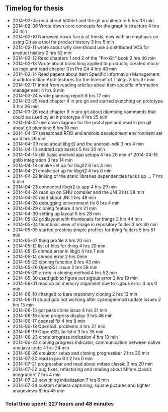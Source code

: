 ## Timelog for thesis
* 2014-02-05 read about bitthief and the git architecture 5 hrs 33 min
* 2014-02-06 Wrote down core concepts for the graph's structure 4 hrs 20 min
* 2014-02-10 Narrowed down focus of thesis, now with an emphasis on using Git as a tool for product history 3 hrs 5 min
* 2014-02-11 wrote about why one should use a distributed VCS for product history 2 hrs 52 min
* 2014-02-12 Read chapters 1 and 2 of the "Pro Git" book 2 hrs 46 min
* 2014-02-13 Wrote about branching applied to products, created mock-up logo and read chapter 3 in Pro Git 4 hrs 48 min
* 2014-02-14 Read papers about Item Specific Information Management and Information Architectures for the Internet of Things 3 hrs 37 min
* 2014-02-17 input from reading articles about item specific information management 4 hrs 9 min
* 2014-03-24 wrote planning report 6 hrs 17 min
* 2014-03-25 read chapter 4 in pro git and started sketching on prototype 3 hrs 26 min
* 2014-03-26 read chapter 9 in pro git about plumbing commands that could be used by an it prototype 4 hrs 25 min
* 2014-04-02 use case diagram for the prototype and read in pro git about git plumbing 6 hrs 10 min
* 2014-04-07 researched RFID and android development environment set up 4 hrs 26 min
* 2014-04-09 read about libgit2 and the android-ndk 3 hrs 4 min
* 2014-04-13 android app basics 5 hrs 30 min
* 2014-04-14 still basic android app setups 4 hrs 20 min
n* 2014-04-15 gitlib integration 3 hrs 14 min
* 2014-04-18 cmake set up for libgit2 6 hrs 4 min
* 2014-04-21 cmake set up for libgit2 4 hrs 0 min
* 2014-04-22 linking of the static libraries dependencies fucks up ... 7 hrs 5 min
* 2014-04-23 connected libgit2 to app 4 hrs 29 min
* 2014-04-24 read up on GNU compiler and the JNI 3 hrs 38 min
* 2014-04-25 read about JNI 1 hrs 49 min
* 2014-04-28 debugging enivornment fix 6 hrs 4 min
* 2014-04-29 cloning feature 4 hrs 21 min
* 2014-04-30 setting up layout 5 hrs 28 min
* 2014-05-02 gridlayout with thumbnails for things 3 hrs 44 min
* 2014-05-04 thumbnail view of image in repository folder 3 hrs 30 min
* 2014-05-05 started creating simple profiles for thing folders 5 hrs 51 min
* 2014-05-07 thing profile 3 hrs 20 min
* 2014-05-12 list of files for thing 4 hrs 20 min
* 2014-05-13 chmod error in libgit 4 hrs 7 min
* 2014-05-14 chmod error 2 hrs 0min
* 2014-05-23 cloning function 8 hrs 43 min
* 2014-05-26 OpenSSL issue 2 hrs 58 min
* 2014-05-29 errors in cloning method 4 hrs 52 min
* 2014-05-30 used gdb to figure out sigbus error 3 hrs 19 min
* 2014-06-01 read up on memory alignment due to sigbus error 4 hrs 0 min
* 2014-06-10 changed to bare repository cloning 2 hrs 13 min
* 2014-06-11 stupid gdb not working after cyanogenmod update issues 2 hrs 15 min
* 2014-06-13 got pass clone issue 4 hrs 21 min
* 2014-06-16 clone progress display 3 hrs 46 min
* 2014-06-17 openssl fix 4 hrs 8 min
* 2014-06-18 OpenSSL problems 4 hrs 27 min
* 2014-06-19 OopenSSL bullshit 3 hrs 35 min
* 2014-06-23 clone progress indication 4 hrs 10 min
* 2014-06-24 cloning progress indicator, communication between native and java code 4 hrs 24 min
* 2014-06-26 emulator setup and cloning progressbar 2 hrs 30 min
* 2014-07-20 read in pro Git 2 hrs 0 min
* 2014-07-21 progressbar and read about mifare classic 3 hrs 20 min
* 2014-07-22 bug fixes, refactoring and reading about Mifare classic integration' 7 hrs 4 min
* 2014-07-23 new thing initialization 7 hrs 6 min
* 2014-07-24 custom camera capturing, square pictures and tighter imageviews 6 hrs 45 min

### Total time spent: 227 hours and 48 minutes 
